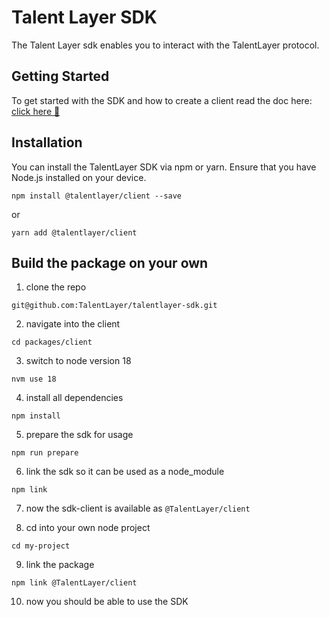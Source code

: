 # Talent Layer SDK

The Talent Layer sdk enables you to interact with the TalentLayer protocol.

## Getting Started

To get started with the SDK and how to create a client read the doc here: [click here 🦝](https://github.com/TalentLayer/talentlayer-sdk/tree/develop/packages/client#introduction)

## Installation

You can install the TalentLayer SDK via npm or yarn. Ensure that you have Node.js installed on your device.

`npm install @talentlayer/client --save`

or

`yarn add @talentlayer/client`

## Build the package on your own

1. clone the repo

`git@github.com:TalentLayer/talentlayer-sdk.git`

2. navigate into the client

`cd packages/client`

3. switch to node version 18

`nvm use 18`

4. install all dependencies

`npm install`

5. prepare the sdk for usage

`npm run prepare`

6. link the sdk so it can be used as a node_module

`npm link`

7. now the sdk-client is available as `@TalentLayer/client`

8. cd into your own node project

`cd my-project`

9. link the package

`npm link @TalentLayer/client`

10. now you should be able to use the SDK
